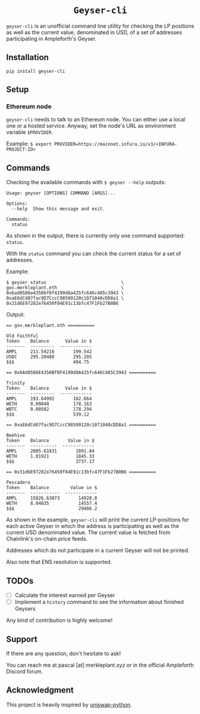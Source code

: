 <h1 align=center><code>Geyser-cli</code></h1>

`geyser-cli` is an unofficial command line utility for checking the LP positions
as well as the current value, denominated in USD, of a set of addresses
participating in Ampleforth's Geyser.

## Installation

`pip install geyser-cli`

## Setup

### Ethereum node

`geyser-cli` needs to talk to an Ethereum node. You can either use a local one
or a hosted service.
Anyway, set the node's URL as environment variable `$PROVIDER`.

Example: `$ export PROVIDER=https://mainnet.infura.io/v3/<INFURA-PROJECT-ID>`

## Commands

Checking the available commands with `$ geyser --help` outputs:
```
Usage: geyser [OPTIONS] COMMAND [ARGS]...

Options:
  --help  Show this message and exit.

Commands:
  status
```

As shown in the output, there is currently only one command supported: `status`.

With the `status` command you can check the current status for a set of
addresses.

Example:
```
$ geyser status                            \
gov.merkleplant.eth                        \
0x6ad0586e4350bf0f4199d8a425fc646c485c3943 \
0xaE6dCd07fac9D7CccC98509120c1071048cDD8a1 \
0x31d6E97282e76450f04E91c13bfc47F1Fb27B0B6
```

Output:
```
== gov.merkleplant.eth ==========

Old Faithful
Token    Balance      Value in $
-------  ---------  ------------
AMPL     211.54216       199.542
USDC     295.20488       295.205
$$$                      494.75

== 0x6Ad0586E4350Bf0F4199d8A425fc646C485C3943 ==========

Trinity
Token    Balance      Value in $
-------  ---------  ------------
AMPL     193.64992       182.664
WETH     0.09840         178.163
WBTC     0.00582         178.294
$$$                      539.12

== 0xaE6dCd07fac9D7CccC98509120c1071048cDD8a1 ==========

Beehive
Token    Balance       Value in $
-------  ----------  ------------
AMPL     2005.61831       1891.84
WETH     1.01921          1845.33
$$$                       3737.17

== 0x31d6E97282e76450f04E91c13bfc47F1Fb27B0B6 ==========

Pescadero
Token    Balance        Value in $
-------  -----------  ------------
AMPL     15826.63873       14928.8
WETH     8.04035           14557.4
$$$                        29486.2
```

As shown in the example, `geyser-cli` will print the current LP-positions for
each active Geyser in which the address is participating as well as the current
USD denominated value.
The current value is fetched from Chainlink's on-chain price feeds.

Addresses which do not participate in a current Geyser will not be printed.

Also note that ENS resolution is supported.

## TODOs

- [ ] Calculate the interest earned per Geyser
- [ ] Implement a `history` command to see the information about finished
      Geysers

Any kind of contribution is highly welcome!

## Support

If there are any question, don't hesitate to ask!

You can reach me at pascal [at] merkleplant.xyz or in the official Ampleforth
Discord forum.

## Acknowledgment

This project is heavily inspired by [uniswap-python](https://github.com/uniswap-python/uniswap-python).
